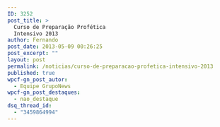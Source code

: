 ```yaml
---
ID: 3252
post_title: >
  Curso de Preparação Profética
  Intensivo 2013
author: Fernando
post_date: 2013-05-09 00:26:25
post_excerpt: ""
layout: post
permalink: /noticias/curso-de-preparacao-profetica-intensivo-2013
published: true
wpcf-gn_post_autor:
  - Equipe GrupoNews
wpcf-gn_post_destaques:
  - nao_destaque
dsq_thread_id:
  - "3459864994"
---
```

